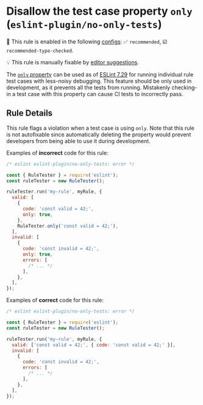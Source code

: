 # Disallow the test case property `only` (`eslint-plugin/no-only-tests`)

💼 This rule is enabled in the following [configs](https://github.com/eslint-community/eslint-plugin-eslint-plugin#presets): ✅ `recommended`, ☑️ `recommended-type-checked`.

💡 This rule is manually fixable by [editor suggestions](https://eslint.org/docs/developer-guide/working-with-rules#providing-suggestions).

<!-- end auto-generated rule header -->

The [`only` property](https://eslint.org/docs/developer-guide/unit-tests#running-individual-tests) can be used as of [ESLint 7.29](https://eslint.org/blog/2021/06/eslint-v7.29.0-released#highlights) for running individual rule test cases with less-noisy debugging. This feature should be only used in development, as it prevents all the tests from running. Mistakenly checking-in a test case with this property can cause CI tests to incorrectly pass.

## Rule Details

This rule flags a violation when a test case is using `only`. Note that this rule is not autofixable since automatically deleting the property would prevent developers from being able to use it during development.

Examples of **incorrect** code for this rule:

```js
/* eslint eslint-plugin/no-only-tests: error */

const { RuleTester } = require('eslint');
const ruleTester = new RuleTester();

ruleTester.run('my-rule', myRule, {
  valid: [
    {
      code: 'const valid = 42;',
      only: true,
    },
    RuleTester.only('const valid = 42;'),
  ],
  invalid: [
    {
      code: 'const invalid = 42;',
      only: true,
      errors: [
        /* ... */
      ],
    },
  ],
});
```

Examples of **correct** code for this rule:

```js
/* eslint eslint-plugin/no-only-tests: error */

const { RuleTester } = require('eslint');
const ruleTester = new RuleTester();

ruleTester.run('my-rule', myRule, {
  valid: ['const valid = 42;', { code: 'const valid = 42;' }],
  invalid: [
    {
      code: 'const invalid = 42;',
      errors: [
        /* ... */
      ],
    },
  ],
});
```

